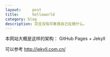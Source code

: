 ```yaml
---
layout:     post
title:      helloworld
category: blog
description: 完全没有印象我自己在做什么。
---
```


本网站大概是这样的架构：
GitHub Pages + Jekyll

可以参考   http://jekyll.com.cn/


